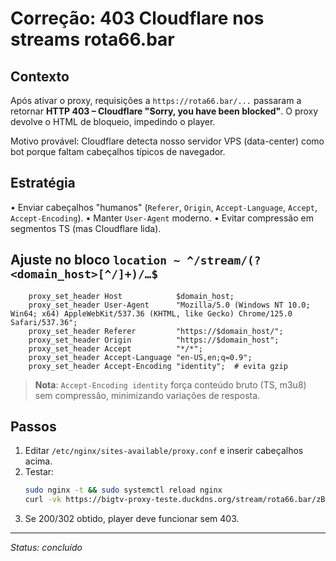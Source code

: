 # Correção: 403 Cloudflare nos streams rota66.bar

## Contexto
Após ativar o proxy, requisições a `https://rota66.bar/...` passaram a retornar **HTTP 403 – Cloudflare "Sorry, you have been blocked"**. O proxy devolve o HTML de bloqueio, impedindo o player.

Motivo provável: Cloudflare detecta nosso servidor VPS (data-center) como bot porque faltam cabeçalhos típicos de navegador.

## Estratégia
• Enviar cabeçalhos "humanos" (`Referer`, `Origin`, `Accept-Language`, `Accept`, `Accept-Encoding`).
• Manter `User-Agent` moderno.
• Evitar compressão em segmentos TS (mas Cloudflare lida).

## Ajuste no bloco `location ~ ^/stream/(?<domain_host>[^/]+)/…$`
```nginx
    proxy_set_header Host            $domain_host;
    proxy_set_header User-Agent      "Mozilla/5.0 (Windows NT 10.0; Win64; x64) AppleWebKit/537.36 (KHTML, like Gecko) Chrome/125.0 Safari/537.36";
    proxy_set_header Referer         "https://$domain_host/";
    proxy_set_header Origin          "https://$domain_host";
    proxy_set_header Accept          "*/*";
    proxy_set_header Accept-Language "en-US,en;q=0.9";
    proxy_set_header Accept-Encoding "identity";  # evita gzip
```

> **Nota**: `Accept-Encoding identity` força conteúdo bruto (TS, m3u8) sem compressão, minimizando variações de resposta.

## Passos
1. Editar `/etc/nginx/sites-available/proxy.conf` e inserir cabeçalhos acima.
2. Testar:
   ```bash
   sudo nginx -t && sudo systemctl reload nginx
   curl -vk https://bigtv-proxy-teste.duckdns.org/stream/rota66.bar/zBB82J/AMeDHq/147482
   ```
3. Se 200/302 obtido, player deve funcionar sem 403.

---
_Status: concluído_ 